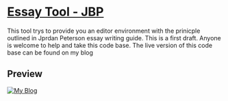 # [Essay Tool - JBP ](https://docs.google.com/viewer?url=http://jordanbpeterson.com/wp-content/uploads/2018/02/Essay_Writing_Guide.docx)

This tool trys to provide you an editor environment with the prinicple outlined in Jprdan Peterson essay writing guide. This is a first draft. Anyone is welcome to help and take this code base. The live version of this code base can be found on my blog
## Preview

[![My Blog](https://abdulwahidgul.me/wp-content/uploads/2019/10/cropped-coffee-cup-32x32.png)](https://abdulwahidgul.me)